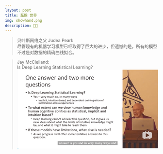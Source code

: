 ```yaml
---  
layout: post  
title: 磊猴 世界  
img: showhand.png  
description: 🙈🐵  
---  
```


> 贝叶斯网络之父 Judea Pearl:  
> 尽管现有的机器学习模型已经取得了巨大的进步，但遗憾的是，所有的模型不过是对数据的精确曲线拟合。  

> Jay McClelland:  
> Is Deep Learning Statistical Learning?   
> ![](/img/statistical_learning.png)  
